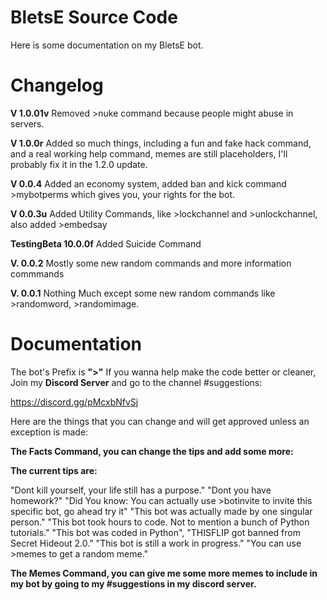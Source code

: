 # BletsE Source Code
Here is some documentation on my BletsE bot.

# Changelog

**V 1.0.01v**
Removed >nuke command because people might abuse in servers.

**V 1.0.0r**
Added so much things, including a fun and fake hack command, and a real working help command, memes are still placeholders, I'll probably fix it in the 1.2.0 update.

**V 0.0.4**
Added an economy system, added ban and kick command >mybotperms which gives you, your rights for the bot.

**V 0.0.3u**
Added Utility Commands, like >lockchannel and >unlockchannel, also added >embedsay

**TestingBeta 10.0.0f**
  Added Suicide Command

**V. 0.0.2**
Mostly some new random commands and more information commmands

**V. 0.0.1**
Nothing Much except some new random commands like >randomword, >randomimage.


# Documentation
The bot's Prefix is **">"**
If you wanna help make the code better or
cleaner, Join my **Discord Server** and go to the channel #suggestions:

https://discord.gg/pMcxbNfvSj


Here are the things that you can change and will get approved unless an exception is made:


**The Facts Command, you can change the tips and add some more:**

**The current tips are:**

"Dont kill yourself, your life still has a purpose."
"Dont you have homework?"
"Did You know: You can actually use >botinvite to invite this specific bot, go ahead try it"
"This bot was actually made by one singular person."
"This bot took hours to code. Not to mention a bunch of Python tutorials."
"This bot was coded in Python",
"THISFLIP got banned from Secret Hideout 2.0."
"This bot is still a work in progress."
"You can use >memes to get a random meme."


**The Memes Command, you can give me some more memes to include in my bot by going to my #suggestions in my discord server.**
